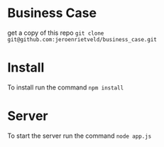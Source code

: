# Business Case
get a copy of this repo `git clone git@github.com:jeroenrietveld/business_case.git`

# Install
To install run the command `npm install`

# Server
To start the server run the command `node app.js`
